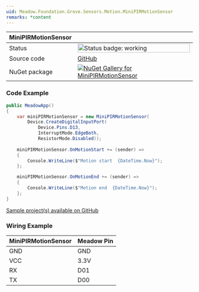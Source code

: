 ```yaml
---
uid: Meadow.Foundation.Grove.Sensors.Motion.MiniPIRMotionSensor
remarks: *content
---
```


| MiniPIRMotionSensor | |
|--------|--------|
| Status | <img src="https://img.shields.io/badge/Working-brightgreen" style="width: auto; height: -webkit-fill-available;" alt="Status badge: working" /> |
| Source code | [GitHub](https://github.com/WildernessLabs/Meadow.Foundation.Grove/tree/main/Source/MiniPIRMotionSensor) |
| NuGet package | <a href="https://www.nuget.org/packages/Meadow.Foundation.Grove.Sensors.Motion.MiniPIRMotionSensor/" target="_blank"><img src="https://img.shields.io/nuget/v/Meadow.Foundation.Grove.Sensors.Motion.MiniPIRMotionSensor.svg?label=Meadow.Foundation.Grove.Sensors.Motion.MiniPIRMotionSensor" alt="NuGet Gallery for MiniPIRMotionSensor" /></a> |

### Code Example

```csharp
public MeadowApp()
{
    var miniPIRMotionSensor = new MiniPIRMotionSensor(
        Device.CreateDigitalInputPort(
            Device.Pins.D13, 
            InterruptMode.EdgeBoth, 
            ResistorMode.Disabled));
    
    miniPIRMotionSensor.OnMotionStart += (sender) =>
    {
        Console.WriteLine($"Motion start  {DateTime.Now}");
    };

    miniPIRMotionSensor.OnMotionEnd += (sender) => 
    { 
        Console.WriteLine($"Motion end  {DateTime.Now}"); 
    };
}

```

[Sample project(s) available on GitHub](https://github.com/WildernessLabs/Meadow.Foundation.Grove/tree/main/Source/MiniPIRMotionSensor/Sample/MiniPIRMotionSensor_Sample)

### Wiring Example

| MiniPIRMotionSensor | Meadow Pin |
|--------|------------|
| GND    | GND        |
| VCC    | 3.3V       |
| RX     | D01        |
| TX     | D00        |

















